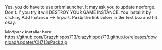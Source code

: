 Yes, you do have to use prismlauncher.
It may ask you to update neoforge. Don't. If you try it will DESTROY YOUR GAME INSTANCE.
You install it by clicking Add Instance --> Import. Paste the link below in the text box and hit okay.

Modpack installer here: https://github.com/Crazyhippos713/crazyhippos713.github.io/releases/download/updater/CH713sPack.zip
